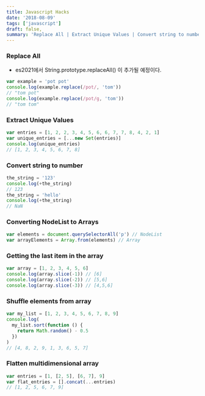```yaml
---
title: Javascript Hacks
date: '2018-08-09'
tags: ['javascript']
draft: false,
summary: 'Replace All | Extract Unique Values | Convert string to number | Converting NodeList to Arrays ...'
---
```


### Replace All

- es2021에서 String.prototype.replaceAll() 이 추가될 예정이다.

```js
var example = 'pot pot'
console.log(example.replace(/pot/, 'tom'))
// "tom pot"
console.log(example.replace(/pot/g, 'tom'))
// "tom tom"
```

### Extract Unique Values

```js
var entries = [1, 2, 2, 3, 4, 5, 6, 6, 7, 7, 8, 4, 2, 1]
var unique_entries = [...new Set(entries)]
console.log(unique_entries)
// [1, 2, 3, 4, 5, 6, 7, 8]
```

### Convert string to number

```js
the_string = '123'
console.log(+the_string)
// 123
the_string = 'hello'
console.log(+the_string)
// NaN
```

### Converting NodeList to Arrays

```js
var elements = document.querySelectorAll('p') // NodeList
var arrayElements = Array.from(elements) // Array
```

### Getting the last item in the array

```js
var array = [1, 2, 3, 4, 5, 6]
console.log(array.slice(-1)) // [6]
console.log(array.slice(-2)) // [5,6]
console.log(array.slice(-3)) // [4,5,6]
```

### Shuffle elements from array

```js
var my_list = [1, 2, 3, 4, 5, 6, 7, 8, 9]
console.log(
  my_list.sort(function () {
    return Math.random() - 0.5
  })
)
// [4, 8, 2, 9, 1, 3, 6, 5, 7]
```

### Flatten multidimensional array

```js
var entries = [1, [2, 5], [6, 7], 9]
var flat_entries = [].concat(...entries)
// [1, 2, 5, 6, 7, 9]
```
